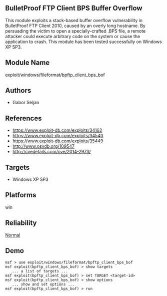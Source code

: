 ## BulletProof FTP Client BPS Buffer Overflow

This module exploits a stack-based buffer overflow 
vulnerability in BulletProof FTP Client 2010, caused by an 
overly long hostname. By persuading the victim to open a 
specially-crafted .BPS file, a remote attacker could execute 
arbitrary code on the system or cause the application to 
crash. This module has been tested successfully on Windows 
XP SP3.


## Module Name
exploit/windows/fileformat/bpftp_client_bps_bof

## Authors
* Gabor Seljan


## References
* https://www.exploit-db.com/exploits/34162
* https://www.exploit-db.com/exploits/34540
* https://www.exploit-db.com/exploits/35449
* http://www.osvdb.org/109547
* http://cvedetails.com/cve/2014-2973/



## Targets
* Windows XP SP3


## Platforms
win

## Reliability
[Normal](https://github.com/rapid7/metasploit-framework/wiki/Exploit-Ranking)

## Demo

```
msf > use exploit/windows/fileformat/bpftp_client_bps_bof
msf exploit(bpftp_client_bps_bof) > show targets
   ... a list of targets ...
msf exploit(bpftp_client_bps_bof) > set TARGET <target-id>
msf exploit(bpftp_client_bps_bof) > show options
   ... show and set options ...
msf exploit(bpftp_client_bps_bof) > run
```
    
    